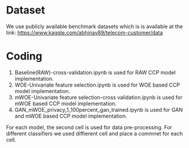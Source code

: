 # Dataset
We use publicly available benchmark datasets which is  is available at the link:
https://www.kaggle.com/abhinav89/telecom-customer/data

# Coding
1. Baseline(RAW)-cross-validation.ipynb is used for RAW CCP model implementation.
2. WOE-Univariate feature selection.ipynb is used for WOE based CCP model implementation.
3. mWOE-Univariate feature selection-cross validation.ipynb is used for mWOE based CCP model implementation.
4. GAN_mWOE_privacy_1_100percent_gan_trained.ipynb is used for GAN and mWOE based CCP model implementation.

For each model, the second cell is used for data pre-processing. For different classifiers we used diffierent cell and place a commnet for each cell.
